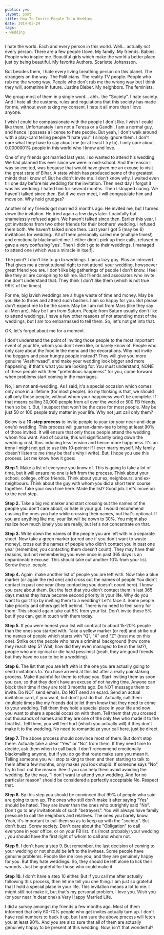 ```yaml
---
public: yes
layout: post
title: How To Invite People To A Wedding
date: 2014-05-24
tags: 
- wedding
---
```


I hate the world. Each and every person in this world. Well... actually not every person. There are a few people I love. My family. My friends. Babies. People who inspire me. Beautiful girls which make the world a better place just by being beautiful. My favorite Authors. Scarlette Johansson.

But besides them, I hate every living breathing person on this planet. The strangers on the way. The Politicians. The reality TV people. People who rub me the wrong way. People who don't rub me the wrong way but I think they will, sometime in future. Justine Bieber. My neighbors. The feminists. 

We group most of them in a single word... ahh.. the "Society". I hate society. And I hate all the customs, rules and regulations that this society has made for me, without even taking my consent. I hate it all more than I love anyone. 

I wish I could be compassionate with the people I don't like. I wish I could like them. Unfortunately I am not a Teresa or a Gandhi. I am a normal guy, and hence I possess a license to hate people. But yeah, I don't walk around with a play-card telling people "I hate you". I simply ignore them. I don't care what they have to say about me (or at least I try to). I only care about 0.0000001% people in this world who I know and love.

One of my friends got married last year. I so wanted to attend his wedding. We had planned this ever since we were in mid-school. And the reason I was so excited, was because that would have given me an excuse to visit the great state of Bihar. A state which has produced some of the greatest minds that I know of. But he didn't invite me. I don't know why. I waited even till one day before his wedding for the invitation. Then next day I forgot it was his wedding. I hated him for several months. Then I stopped caring. We haven't talked since then. But if we ever meet, I will congratulate him and move on. Why hold grudges?

Another of my friends got married 3 months ago. He invited me, but I turned down the invitation. He tried again a few days later. I painfully but shamelessly refused again. We haven't talked since then. Earlier this year, I got invitations from two other friends for their brothers' wedding. I refused them both. We haven't talked since then. Last year I got 5 (may be 6) invitations for wedding.  All of them personally called me (multiple times!) and emotionally blackmailed me. I either didn't pick up their calls, refused or gave a very confusing 'yes'. Then I didn't go to their weddings. I managed to attend one (which was a miracle in itself).

The point? I don't like to go to weddings. I am a lazy guy. Plus an introvert. That gives me a constitutional right to not attend  your wedding, howsoever great friend you are. I don't like big gatherings of people I don't know. I feel like they all are conspiring to kill me. But friends and associates who invite me don't understand that. They think I don't like them (which is not true 99% of the times).

For me, big lavish weddings are a huge waste of time and money. May be you like to throw and attend such bashes. I am so happy for you. But please don't expect me to be the same. May be I am not from Mars (like they say all Men are). May be I am from Saturn. People from Saturn usually don't like to attend weddings. I have a few other reasons of not attending most of the weddings, but I am too embarrassed to tell them. So, let's not get into that. 

OK, let's forget about me for a moment.

I don't understand the point of inviting those people to the most important event of your life, whom you don't even like, or barely know of. People who only care about the food in the menu and the decorations. Why not invite the beggars and poor hungry people instead? They will give you more genuine "Aashirwaad", and make your wedding look bigger and more happening, if that's what you are looking for. You must understand, NONE of these people with their "pretentious happiness" for you, come forward when problems start coming in the marriages.

No, I am not anti-wedding. As I said, it's a special occasion which comes only once in a lifetime (for most people). So my thinking is that, we should call only those people, without whom your happiness won't be complete. If that means calling 30,000 people from all over the world or 500 FB friends, then so be it. But, I suspect that won't be the case for most people. May be just 50 or 100 people truly matter in your life. Why not just call only them?

Below is a **10-step process** to invite people to your (or your near-and-dear one's) wedding. This process will guarran-damn-tee to bring at least 90% of those invited. It will ensure that only those people attend the wedding whom You want. And of course, this will significantly bring down the wedding cost, thus inducing less tension and hence more happiness. It's an irony I might not get to use this 10-pointer if I ever marry myself. My family doesn't listen to me (may be that's why I write). But, I hope you use this process. Let me know how it goes:

**Step 1.** Make a list of everyone you know of. This is going to take a lot of time, but it will ensure no one is left from the process. Think about your school, college, office friends. Think about your ex, neighbours, and ex-neighbours. Think about the guy with whom you did a short term course together. Take your own time here. Made the list? Good job. Let's move on to the next step.

**Step 2.** Take a big red marker and start crossing out the names of the people you don't care about, or hate in your gut. I would recommend cussing the ones you hate while crossing their names, but that's optional. If you are anything like me, your list will be down to 30%. You might also realize how much lonely you are really, but let's not concentrate on that. 

**Step 3.** Write down the names of the people you are left with in a separate sheet. Now take a green marker (or red one if you don't want to waste money), cross out the names of people who didn't contact you in past one year (remember, you contacting them doesn't count). They may have their reasons, but not remembering you even once in past 365 days is an unpardonable excuse. This should take out another 10% from your list. Screw these  people. 

**Step 4.** Again  make another list of people you are left with. Now take a blue marker (or again the red one) and cross out the names of people You didn't contact in past one year (they contacting you doesn't count here). I know you care about them. But the fact that you didn't contact them in last 365 days means they have become second priority in your life. Why do you want to guilt trip by inviting them to a wedding? Let's face it. Some people take priority and others get left behind. There is no need to feel sorry for them. This should again take out 5% from your list. Don't invite these 5% but if you can, get in touch with them today.

**Step 5.** If you were honest your list will contract to about 15-20% people than the ones you started with. Take a yellow marker (or red) and strike out the names of people which starts with "Q", "X" and "Z" (trust me on this one). Strike out the people who have a criminal  background (how come they reach step 5? Wait, how did they even managed to be in the list?), people who are cynical or die hard pessimist (yeah, they are good friends but they have no use to be in a wedding). 

**Step 6.** The list that you are left with is the one you are actually going to send invitations to. You have arrived at this list after a really painstaking process. Make it painful for them to refuse you. Start inviting them as soon you can, so that they don't have an excuse of not having time. Anyone can block their time if they are told 3 months ago. Do NOT message them to invite. Do NOT send emails. Do NOT send an ecard. Send an actual invitation card, if you want, but don't just do that. Actually, call them (multiple times like my friends do) to let them know that they need to come to your wedding. Tell them they hold a special place in your life and now you want to share a special occasion with them. Tell them that you crossed out thousands of names and they are one of the only few who made it to the final list. Tell them, you will feel hurt (which you actually will) if they don't make it to the wedding. No need to romanticize your call here, just be direct.

**Step 7.** The above process should convince most of them. But don't stop there. Actually take a clear "Yes" or "No" from them. If they need time to decide, ask them when to call back. I don't recommend emotionally blackmailing anyone, but if you do go that route make sure you mean it. Telling someone you will stop talking to them and then starting to talk to them after a few months, only makes you look stupid. If someone says "No", try to find  out the reason. See if you can help them avoid avoiding the wedding. By the way, "I don't want to attend your wedding. And for no particular reason" should be considered a perfectly acceptable No. Respect that.

**Step 8.** By this step you should be convinced that 99% of people who said are going to turn up. The ones who still don't make it after saying "Yes" should be hated. They are lower than the ones who outrightly said "No". Don't go to any invitationals of such "betrayers". You will always have family pressure to call the neighbors and relatives. The ones you barely know. Yeah, it's important to call them so as to keep up with the "society". But don't buzz. Screw society. Don't care about the "Obligation" to call everyone in your office, or on your FB list. It's (most probably) your wedding , you should have the first right of whom to call and whom not. 

**Step 9.** I don't have a step 9. But remember, the last decision of coming to your wedding or not should be left to the invitees. Some people have genuine problems. People like me love you, and they are genuinely happy for you. But they hate weddings. So, they should be left alone to lick their wounds. Just be grateful for those who could make it.

**Step 10.** I don't have a step 10 either. But if you call me after actually following this process, then let me tell you one thing. I am just so grateful that I hold a special place in your life. This invitation means a lot to me. I might still not make it, but that's my personal problem. I love you. Wish you (or your near 'n dear one) a Very Happy Married Life.

I did a survey amongst my friends a few months ago. Most of them informed that only 60-70% people who get invites actually turn up. I don't have real numbers to back it up, but I am sure the above process will fetch you at least 90%. And you are also sure that all of them are actually genuinely happy to be present at this wedding. Now, isn't that wonderful?
